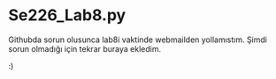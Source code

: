 # Se226_Lab8.py
Githubda sorun olusunca lab8i vaktinde webmailden yollamıstım. Şimdi sorun olmadığı için tekrar buraya ekledim.            
 
 :)
